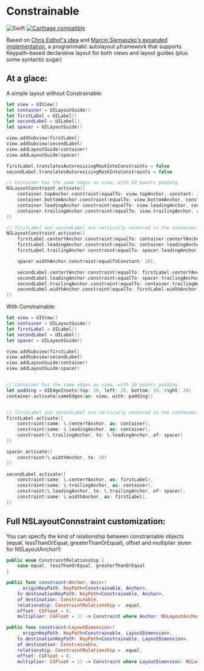 # Constrainable

![Swift](https://img.shields.io/badge/Swift-4.0-orange.svg)
[![Carthage compatible](https://img.shields.io/badge/Carthage-compatible-4BC51D.svg?style=flat)](https://github.com/Carthage/Carthage)

Based on [Chris Eidhof's idea](http://chris.eidhof.nl/post/micro-autolayout-dsl/) and [Marcin Siemaszko's expanded implementation](https://www.netguru.co/codestories/painless-nslayoutanchors?utm_campaign=Revue%20newsletter&utm_medium=Swift%20Weekly%20Newsletter%20Issue%20102&utm_source=Swift%20Weekly), a programmatic autolayout µframework that supports Keypath–based declarative layout for both views and layout guides (plus some syntactic sugar)

## At a glace:

A simple layout without Constrainable:

```swift
let view = UIView()
let container = UILayoutGuide()
let firstLabel = UILabel()
let secondLabel = UILabel()
let spacer = UILayoutGuide()

view.addSubview(firstLabel)
view.addSubview(secondLabel)
view.addLayoutGuide(container)
view.addLayoutGuide(spacer)

firstLabel.translatesAutoresizingMaskIntoConstraints = false
secondLabel.translatesAutoresizingMaskIntoConstraints = false

// Container has the same edges as view, with 20 points padding
NSLayoutConstraint.activate([
    container.topAnchor.constraint(equalTo: view.topAnchor, constant: 20),
    container.bottomAnchor.constraint(equalTo: view.bottomAnchor, constant: -20),
    container.leadingAnchor.constraint(equalTo: view.leadingAnchor, constant: 20),
    container.trailingAnchor.constraint(equalTo: view.trailingAnchor, constant: -20),
])

// firstLabel and secondLabel are vertically centered in the container, have the same size and are separated by a 20 points spacer
NSLayoutConstraint.activate([
    firstLabel.centerYAnchor.constraint(equalTo: container.centerYAnchor),
    firstLabel.leadingAnchor.constraint(equalTo: container.leadingAnchor),
    firstLabel.trailingAnchor.constraint(equalTo: spacer.leadingAnchor),

    spacer.widthAnchor.constraint(equalToConstant: 20),

    secondLabel.centerYAnchor.constraint(equalTo: firstLabel.centerYAnchor),
    secondLabel.leadingAnchor.constraint(equalTo: spacer.trailingAnchor),
    secondLabel.trailingAnchor.constraint(equalTo: container.trailingAnchor),
    secondLabel.widthAnchor.constraint(equalTo: firstLabel.widthAnchor),
])
```
With Constrainable:
```swift
let view = UIView()
let container = UILayoutGuide()
let firstLabel = UILabel()
let secondLabel = UILabel()
let spacer = UILayoutGuide()

view.addSubview(firstLabel)
view.addSubview(secondLabel)
view.addLayoutGuide(container)
view.addLayoutGuide(spacer)


// Container has the same edges as view, with 20 points padding
let padding = UIEdgeInsets(top: 20, left: 20, bottom: 20, right: 20)
container.activate(sameEdges(as: view, with: padding))


// firstLabel and secondLabel are vertically centered in the container, have the same size and are separated by a 20 points spacer
firstLabel.activate([
    constraint(same: \.centerYAnchor, as: container),
    constraint(same: \.leadingAnchor, as: container),
    constraint(\.trailingAnchor, to: \.leadingAnchor, of: spacer)
])

spacer.activate([
    constraint(\.widthAnchor, to: 20)
])

secondLabel.activate([
    constraint(same: \.centerYAnchor, as: firstLabel),
    constraint(same: \.trailingAnchor, as: container),
    constraint(\.leadingAnchor, to: \.trailingAnchor, of: spacer),
    constraint(same: \.widthAnchor, as: firstLabel),
])
```
## Full NSLayoutConnstraint customization:

You can specify the kind of relationship between constrainable objects (equal, lessThanOrEqual, greaterThanOrEqual), offset and multiplier (even for NSLayoutAnchor!)

```Swift
public enum ConstraintRelationship {
    case equal, lessThanOrEqual, greaterThanOrEqual
}

public func constraint<Anchor, Axis>(
    _ originKeyPath: KeyPath<Constrainable, Anchor>, 
    to destinationKeyPath: KeyPath<Constrainable, Anchor>, 
    of destination: Constrainable, 
    relationship: ConstraintRelationship = .equal, 
    offset: CGFloat = 0, 
    multiplier: CGFloat = 1) -> Constraint where Anchor: NSLayoutAnchor<Axis>

public func constraint<LayoutDimension>(
    _ originKeyPath: KeyPath<Constrainable, LayoutDimension>, 
    to destinationKeyPath: KeyPath<Constrainable, LayoutDimension>, 
    of destination: Constrainable, 
    relationship: ConstraintRelationship = .equal, 
    offset: CGFloat = 0, 
    multiplier: CGFloat = 1) -> Constraint where LayoutDimension: NSLayoutDimension
```
